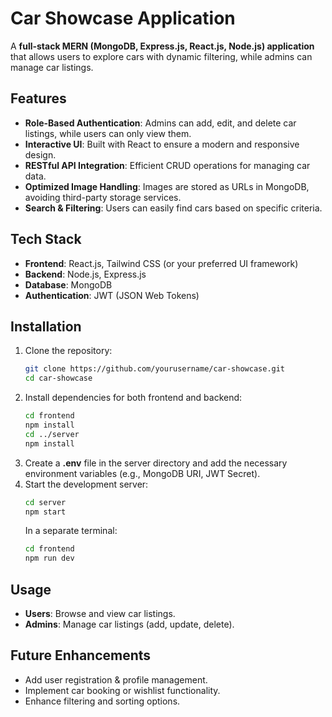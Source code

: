# Car Showcase Application

A **full-stack MERN (MongoDB, Express.js, React.js, Node.js) application** that allows users to explore cars with dynamic filtering, while admins can manage car listings.

## Features
- **Role-Based Authentication**: Admins can add, edit, and delete car listings, while users can only view them.
- **Interactive UI**: Built with React to ensure a modern and responsive design.
- **RESTful API Integration**: Efficient CRUD operations for managing car data.
- **Optimized Image Handling**: Images are stored as URLs in MongoDB, avoiding third-party storage services.
- **Search & Filtering**: Users can easily find cars based on specific criteria.

## Tech Stack
- **Frontend**: React.js, Tailwind CSS (or your preferred UI framework)
- **Backend**: Node.js, Express.js
- **Database**: MongoDB
- **Authentication**: JWT (JSON Web Tokens)

## Installation
1. Clone the repository:
   ```sh
   git clone https://github.com/yourusername/car-showcase.git
   cd car-showcase
   ```
2. Install dependencies for both frontend and backend:
   ```sh
   cd frontend
   npm install
   cd ../server
   npm install
   ```
3. Create a **.env** file in the server directory and add the necessary environment variables (e.g., MongoDB URI, JWT Secret).
4. Start the development server:
   ```sh
   cd server
   npm start
   ```
   In a separate terminal:
   ```sh
   cd frontend
   npm run dev
   ```

## Usage
- **Users**: Browse and view car listings.
- **Admins**: Manage car listings (add, update, delete).

## Future Enhancements
- Add user registration & profile management.
- Implement car booking or wishlist functionality.
- Enhance filtering and sorting options.

